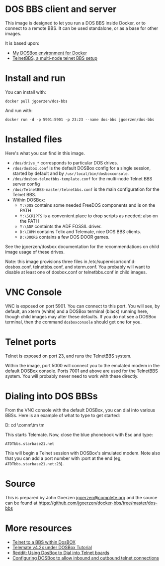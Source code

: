 # DOS BBS client and server

This image is designed to let you run a DOS BBS inside Docker, or to connect
to a remote BBS.  It can be used standalone, or as a base for other images.

It is based upon:

 - [My DOSBox environment for Docker](https://github.com/jgoerzen/docker-bbs/tree/master/dosbox)
 - [TelnetBBS, a multi-node telnet BBS setup](https://github.com/Geryon/TelnetBBS)

# Install and run

You can install with:

    docker pull jgoerzen/dos-bbs

And run with:

    docker run -d -p 5901:5901 -p 23:23 --name dos-bbs jgoerzen/dos-bbs

# Installed files

Here's what you can find in this image.

 - `/dos/drive_*` corresponds to particular DOS drives.
 - `/dos/dosbox.conf` is the default DOSBox config for a single session,
    started by default and by `/usr/local/bin/dosboxconsole`.
 - `/dos/dosbox-telnetbbs-template.conf` for the multi-node Telnet BBS server config
 - `/dos/TelnetBBS-master/telnetbbs.conf` is the main configuration for the Telnet BBS.
 - Within DOSBox:
   - `Y:\DOS` contains some needed FreeDOS components and is on the PATH
   - `Y:\SCRIPTS` is a convenient place to drop scripts as needed; also on the PATH
   - `Y:\ADF` containts the ADF FOSSIL driver.
   - `D:\COMM` contains Telix and Telemate, nice DOS BBS clients.
   - `D:\DOORS` contains a few DOS DOOR games.

See the jgoerzen/dosbox documentation for the recommendations on child image
usage of these drives.

Note: this image provisions three files in /etc/supervisor/conf.d: dosbox.conf,
telnetbbs.conf, and xterm.conf.  You probably will want to disable at least one of
dosbox.conf or telnetbbs.conf in child images.

# VNC Console

VNC is exposed on port 5901.  You can connect to this port.  You will see, by default,
an xterm (white) and a DOSBox terminal (black) running here, though
child images may alter these defaults.  If you do not see a DOSBox terminal,
then the command `dosboxconsole` should get one for you.

# Telnet ports

Telnet is exposed on port 23, and runs the TelnetBBS system.

Within the image, port 5000 will connect you to the emulated modem
in the default DOSBox console.  Ports 7001 and above are used for the
TelnetBBS system.  You will probably never need to work with these directly.

# Dialing into DOS BBSs

From the VNC console with the default DOSBox, you can dial into various BBSs.  Here is an
example of what to type to get started:

   D:
   cd \comm\tm
   tm

This starts Telemate.  Now, close the blue phonebook with Esc and type:

    ATDTbbs.starbase21.net

This will begin a Telnet session with DOSBox's simulated modem.  Note also
that you can add a port number with :port at the end (eg, `ATDTbbs.starbase21.net:23`).

# Source

This is prepared by John Goerzen <jgoerzen@complete.org> and the source
can be found at https://github.com/jgoerzen/docker-bbs/tree/master/dos-bbs

# More resources

 - [Telnet to a BBS within DosBOX](http://breakintochat.com/blog/2013/04/17/telnet-to-bbs-within-dosbox-emulator/)
 - [Telemate v4.2x under DOSBox Tutorial](http://www.starbase21.net/telemate.html)
 - [Reddit: Using DosBox to Dial into Telnet boards](https://www.reddit.com/r/retrobattlestations/comments/5o5edj/using_dosbox_to_dial_into_telnet_boards/)
 - [Configuring DOSBox to allow inbound and outbound telnet connections](https://www.megaplonk.com/wiki/doku.php?id=emulation_and_virtualization:configuring_dosbox_to_allow_inbound_and_outbound_telnet_connections_as_if_dial-up_modem_calls)

